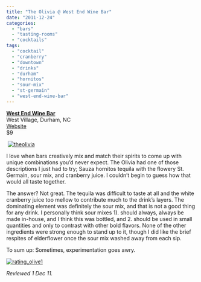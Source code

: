 ```yaml
---
title: "The Olivia @ West End Wine Bar"
date: "2011-12-24"
categories: 
  - "bars"
  - "tasting-rooms"
  - "cocktails"
tags: 
  - "cocktail"
  - "cranberry"
  - "downtown"
  - "drinks"
  - "durham"
  - "hornitos"
  - "sour-mix"
  - "st-germain"
  - "west-end-wine-bar"
---
```


**[West End Wine Bar](https://thegourmez.com/blog/2009-10-16-barrestaurant-review-west-end-wine-bar-warehouse-district-durham/)**\
West Village, Durham, NC\
[Website](http://www.westendwinebar.com/durham/drink.html)\
$9

 [![](http://s3.amazonaws.com/thegourmez-wpmedia/2011/12/theolivia.jpg "theolivia")](http://s3.amazonaws.com/thegourmez-wpmedia/2011/12/theolivia.jpg)

I love when bars creatively mix and match their spirits to come up with unique combinations you’d never expect. The Olivia had one of those descriptions I just had to try; Sauza hornitos tequila with the flowery St. Germain, sour mix, and cranberry juice. I couldn’t begin to guess how that would all taste together.

The answer? Not great. The tequila was difficult to taste at all and the white cranberry juice too mellow to contribute much to the drink’s layers. The dominating element was definitely the sour mix, and that is not a good thing for any drink. I personally think sour mixes 1). should always, always be made in-house, and I think this was bottled, and 2. should be used in small quantities and only to contrast with other bold flavors. None of the other ingredients were strong enough to stand up to it, though I did like the brief respites of elderflower once the sour mix washed away from each sip.

To sum up: Sometimes, experimentation goes awry.

[![](http://s3.amazonaws.com/thegourmez-wpmedia/2009/04/rating_olive1.gif "rating_olive1")](http://s3.amazonaws.com/thegourmez-wpmedia/2009/04/rating_olive1.gif)

_Reviewed 1 Dec 11._
